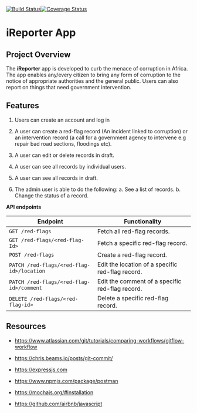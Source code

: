 [![Build Status](https://travis-ci.com/uniqueayo1988/iReporter.svg?branch=develop)](https://travis-ci.com/uniqueayo1988/iReporter)[![Coverage Status](https://coveralls.io/repos/github/uniqueayo1988/iReporter/badge.svg?branch=develop)](https://coveralls.io/github/uniqueayo1988/iReporter?branch=develop)

# iReporter App

## Project Overview

The **iReporter** app is developed to curb the menace of corruption in Africa. The app enables any/every citizen to bring any form of corruption to the notice of appropriate authorities and the general public. Users can also report on things that need government intervention.

## Features

1. Users can create an account and log in

2. A user can create a red-flag record (An incident linked to corruption) or an intervention record (a call for a government agency to intervene e.g repair bad road sections, floodings etc).

3. A user can edit or delete records in draft.

4. A user can see all records by individual users.

5. A user can see all records in draft.

6. The admin user is able to do the following:
a. See a list of records.
b. Change the status of a record.

**API endpoints**

| Endpoint | Functionality |
| --- | ---|
| ```GET /red-flags``` | Fetch all red-flag records. |
| ```GET /red-flags/<red-flag-Id>``` | Fetch a specific red-flag record. |
| ```POST /red-flags``` | Create a red-flag record. |
| ```PATCH /red-flags/<red-flag-id>/location``` | Edit the location of a specific red-flag record. |
| ```PATCH /red-flags/<red-flag-id>/comment``` | Edit the comment of a specific red-flag record. |
| ```DELETE /red-flags/<red-flag-id>``` | Delete a specific red-flag record. |

## Resources

* https://www.atlassian.com/git/tutorials/comparing-workflows/gitflow-workflow

* https://chris.beams.io/posts/git-commit/

* https://expressjs.com

* https://www.npmjs.com/package/postman

* https://mochajs.org/#installation

* https://github.com/airbnb/javascript